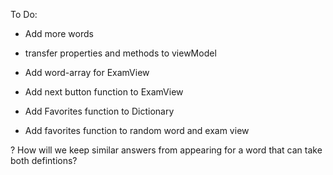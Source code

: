 
To Do:
- Add more words

- transfer properties and methods to viewModel

- Add word-array for ExamView
- Add next button function to ExamView

- Add Favorites function to Dictionary
- Add favorites function to random word and exam view



? How will we keep similar answers from appearing for a word that can take both defintions?

